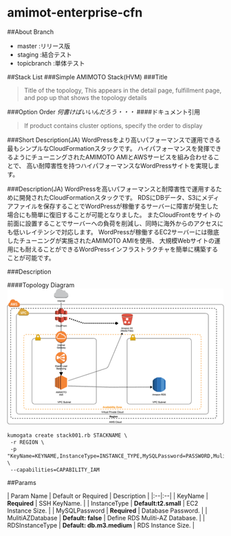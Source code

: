 # amimot-enterprise-cfn
##About Branch

- master :リリース版
- staging :結合テスト
- topicbranch :単体テスト

##Stack List
###Simple AMIMOTO Stack(HVM)
###Title

>Title	of	the	topology,		This	appears	in	the	detail	page,	fulfillment	page,	and	pop	up	that	shows	the	topology	details

###Option Order
*何書けばいいんだろう・・・*
####ドキュメント引用
>If	product	contains cluster	options, specify	the	order	to	display


###Short Description(JA)
WordPressをより高いパフォーマンスで運用できる最もシンプルなCloudFormationスタックです。
ハイパフォーマンスを発揮できるようにチューニングされたAMIMOTO AMIとAWSサービスを組み合わせることで、
高い耐障害性を持つハイパフォーマンスなWordPressサイトを実現します。


###Description(JA)
WordPressを高いパフォーマンスと耐障害性で運用するために開発されたCloudFormationスタックです。
RDSにDBデータ、S3にメディアファイルを保存することでWordPressが稼働するサーバーに障害が発生した場合にも簡単に復旧することが可能となりました。
またCloudFrontをサイトの前面に設置することでサーバーへの負荷を削減し、同時に海外からのアクセスにも低いレイテンシで対応します。
WordPressが稼働するEC2サーバーには徹底したチューニングが実施されたAMIMOTO AMIを使用、
大規模Webサイトの運用にも耐えることができるWordPressインフラストラクチャを簡単に構築することが可能です。

###Description

####Topology Diagram
![Topology Diagram](img/stack001.png "Topology Diagram")
```
kumogata create stack001.rb STACKNAME \
 -r REGION \
 -p "KeyName=KEYNAME,InstanceType=INSTANCE_TYPE,MySQLPassword=PASSWORD,MulitiAZDatabase=TRUEorFALSE,RDSInstanceType=RDS_INSTANCE_TYPE" \
 --capabilities=CAPABILITY_IAM
```


##Params

| Param Name | Default or Required | Description |
|:--|:--|
| KeyName | **Required** | SSH KeyName. |
| InstanceType | **Default:t2.small** | EC2 Instance Size. |
| MySQLPassword | **Required** | Database Password. |
| MulitiAZDatabase | **Default: false** | Define RDS Muliti-AZ Database. |
| RDSInstanceType | **Default: db.m3.medium** | RDS Instance Size. |
